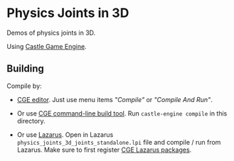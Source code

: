 # Physics Joints in 3D

Demos of physics joints in 3D.

Using [Castle Game Engine](https://castle-engine.io/).

## Building

Compile by:

- [CGE editor](https://castle-engine.io/editor). Just use menu items _"Compile"_ or _"Compile And Run"_.

- Or use [CGE command-line build tool](https://castle-engine.io/build_tool). Run `castle-engine compile` in this directory.

- Or use [Lazarus](https://www.lazarus-ide.org/). Open in Lazarus `physics_joints_3d_joints_standalone.lpi` file and compile / run from Lazarus. Make sure to first register [CGE Lazarus packages](https://castle-engine.io/lazarus).
